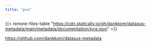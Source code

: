 ```yaml
---
title: "pce"
---
```


{{< remote-files-table "https://cdn.statically.io/gh/dankkom/datasus-metadata/main/metadata/documentation/pce.json" >}}

https://github.com/dankkom/datasus-metadata

